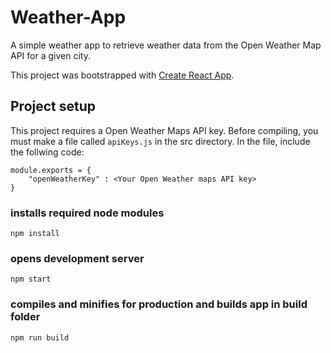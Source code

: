 # Weather-App
A simple weather app to retrieve weather data from the Open Weather Map API for a given city.

This project was bootstrapped with [Create React App](https://github.com/facebook/create-react-app).


## Project setup
This project requires a Open Weather Maps API key. Before compiling, you must make a file called `apiKeys.js` in the src directory. In the file, include the follwing code:

```
module.exports = {
    "openWeatherKey" : <Your Open Weather maps API key>
}
```

### installs required node modules
```
npm install
```

### opens development server
```
npm start
````

### compiles and minifies for production and builds app in build folder
```
npm run build
```
